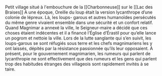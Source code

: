 Petit village situé à l'embouchure de la [[Charbonneuse]] sur le [[Lac des Braises]]
À une époque, Oreille du loup était la version lycanthrope d’une colonie de lépreux. Là, les loups- garous et autres humanoïdes persécutés du même genre vivaient ensemble dans une sécurité et un confort relatif. Quand Magnimar a annexé la ville, le Seigneur-maire a décidé que ces choses étaient indécentes et il a financé l’Église d’Érastil pour qu’elle lance un pogrom et nettoie la ville. Lors de la lutte sanglante qui s’en suivit, les loups-garous se sont réfugiés sous terre et les chefs magnimariens les y ont laissés, dépités par la résistance passionnée qu’ils leur opposaient. À présent, pour le gouvernement magnimarien, les rumeurs qui parlent de lycanthropie ne sont effectivement que des rumeurs et les gens qui parlent trop des habitudes étranges des villageois sont rapidement invités à se taire.